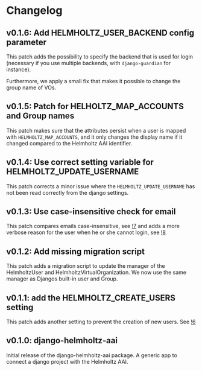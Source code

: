 # Changelog

## v0.1.6: Add HELMHOLTZ_USER_BACKEND config parameter

This patch adds the possibility to specify the backend that is used for login
(necessary if you use multiple backends, with `django-guardian` for instance).

Furthermore, we apply a small fix that makes it possible to change the group
name of VOs.

## v0.1.5: Patch for HELHOLTZ_MAP_ACCOUNTS and Group names

This patch makes sure that the attributes persist when a user is mapped with
`HELMHOLTZ_MAP_ACCOUNTS`, and it only changes the display name if it changed
compared to the Helmholtz AAI identifier.

## v0.1.4: Use correct setting variable for HELMHOLTZ_UPDATE_USERNAME

This patch corrects a minor issue where the `HELMHOLTZ_UPDATE_USERNAME` has not
been read correctly from the django settings.

## v0.1.3: Use case-insensitive check for email

This patch compares emails case-insensitive, see
[!7](https://gitlab.hzdr.de/hcdc/django/django-helmholtz-aai/-/merge_requests/7)
and adds a more verbose reason for the user when he or she cannot login, see
[!8](https://gitlab.hzdr.de/hcdc/django/django-helmholtz-aai/-/merge_requests/8)

## v0.1.2: Add missing migration script

This patch adds a migration script to update the manager of the HelmholtzUser and HelmholtzVirtualOrganization.
We now use the same manager as Djangos built-in user and Group.

## v0.1.1: add the HELMHOLTZ_CREATE_USERS setting

This patch adds another setting to prevent the creation of new users.
See [!6](https://gitlab.hzdr.de/hcdc/django/django-helmholtz-aai/-/merge_requests/6)


## v0.1.0: django-helmholtz-aai

Initial release of the django-helmholtz-aai package. A generic app to connect
a django project with the Helmholtz AAI.
